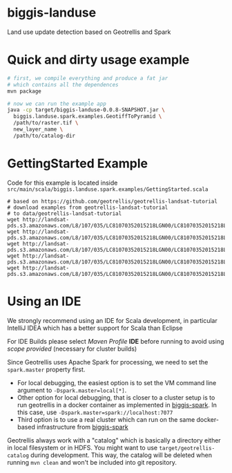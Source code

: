 # biggis-landuse
Land use update detection based on Geotrellis and Spark

# Quick and dirty usage example

``` sh
# first, we compile everything and produce a fat jar
# which contains all the dependences
mvn package

# now we can run the example app
java -cp target/biggis-landuse-0.0.8-SNAPSHOT.jar \
  biggis.landuse.spark.examples.GeotiffToPyramid \
  /path/to/raster.tif \
  new_layer_name \
  /path/to/catalog-dir
```

# GettingStarted Example
Code for this example is located inside `src/main/scala/biggis.landuse.spark.examples/GettingStarted.scala`

```
# based on https://github.com/geotrellis/geotrellis-landsat-tutorial
# download examples from geotrellis-landsat-tutorial
# to data/geotrellis-landsat-tutorial
wget http://landsat-pds.s3.amazonaws.com/L8/107/035/LC81070352015218LGN00/LC81070352015218LGN00_B3.TIF
wget http://landsat-pds.s3.amazonaws.com/L8/107/035/LC81070352015218LGN00/LC81070352015218LGN00_B4.TIF
wget http://landsat-pds.s3.amazonaws.com/L8/107/035/LC81070352015218LGN00/LC81070352015218LGN00_B5.TIF
wget http://landsat-pds.s3.amazonaws.com/L8/107/035/LC81070352015218LGN00/LC81070352015218LGN00_BQA.TIF
wget http://landsat-pds.s3.amazonaws.com/L8/107/035/LC81070352015218LGN00/LC81070352015218LGN00_MTL.txt
```

# Using an IDE
We strongly recommend using an IDE for Scala development,
in particular IntelliJ IDEA which has a better support
for Scala than Eclipse

For IDE Builds please select *Maven Profile* **IDE** before running to avoid using *scope provided* (necessary for cluster builds)

[biggis-spark]: https://github.com/biggis-project/biggis-spark

Since Geotrellis uses Apache Spark for processing, we need to set the `spark.master` property first.
- For local debugging, the easiest option is to set the VM command line argument to `-Dspark.master=local[*]`.
- Other option for local debugging, that is closer to a cluster setup is to run geotrellis in a docker container as implemented in [biggis-spark]. In this case, use `-Dspark.master=spark://localhost:7077`
- Third option is to use a real cluster which can run on the same docker-based infrastructure from [biggis-spark]

Geotrellis always work with a "catalog" which is basically a directory either in local filesystem or in HDFS.
You might want to use `target/geotrellis-catalog` during development. This way, the catalog will be deleted when running `mvn clean` and won't be included into git repository.
